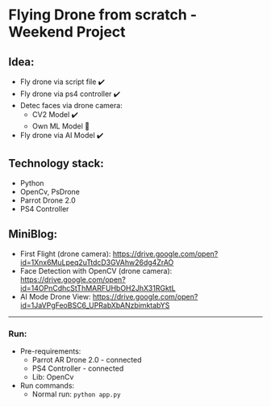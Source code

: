 # Flying Drone from scratch - Weekend Project

## Idea:
* Fly drone via script file :heavy_check_mark:
* Fly drone via ps4 controller :heavy_check_mark:
* Detec faces via drone camera:
  * CV2 Model :heavy_check_mark:
  * Own ML Model :construction:
* Fly drone via AI Model :heavy_check_mark:

## Technology stack:
* Python
* OpenCv, PsDrone
* Parrot Drone 2.0
* PS4 Controller

## MiniBlog:
* First Flight (drone camera):
https://drive.google.com/open?id=1Xnx6MuLpeq2uTtdcD3GVAhw26dg4ZrAO
* Face Detection with OpenCV (drone camera):
https://drive.google.com/open?id=14OPnCdhcStThMARFUHbOH2JhX31RGktL
* AI Mode Drone View:
https://drive.google.com/open?id=1JaVPgFeoBSC6_UPRabXbANzbimktabYS
---
###  Run:
* Pre-requirements:
  * Parrot AR Drone 2.0 - connected
  * PS4 Controller - connected
  * Lib: OpenCv
* Run commands:
  * Normal run: `python app.py`
